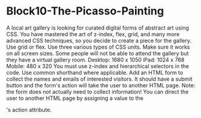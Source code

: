 # Block10-The-Picasso-Painting
A local art gallery is looking for curated digital forms of abstract art using CSS. You have mastered the art of z-index, flex, grid, and many more advanced CSS techniques, so you decide to create a piece for the gallery.
Use grid or flex.
Use three various types of CSS units.
Make sure it works on all screen sizes. Some people will not be able to attend the gallery but they have a virtual gallery room.
Desktop: 1680 x 1050
iPad: 1024 x 768
Mobile: 480 x 320
You must use z-index and hierarchical selectors in the code.
Use common shorthand where applicable.
Add an HTML form to collect the names and emails of interested visitors. 
It should have a submit button and the form's action will take the user to another HTML page.
Note: the form does not actually need to collect information! You can direct the user to another HTML page by assigning a value to the <form>'s action attribute.
